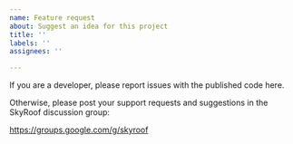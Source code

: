```yaml
---
name: Feature request
about: Suggest an idea for this project
title: ''
labels: ''
assignees: ''

---
```


If you are a developer, please report issues with the published code here. 

Otherwise, please post your support requests and suggestions in the SkyRoof discussion group:

https://groups.google.com/g/skyroof
